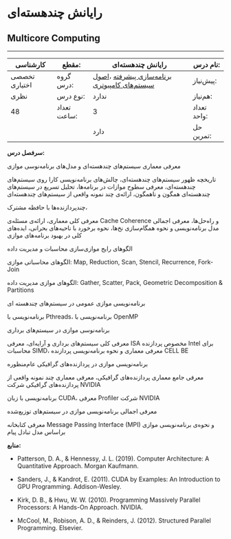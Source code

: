 # رایانش چند‌هسته‌ای
## Multicore Computing
_______________________________________________________________________________
| کارشناسی      | مقطع:       | رایانش چند‌هسته‌ای                                                                                                                                                      | نام درس:    |
| ------------- | ----------- | ----------------------------------------------------------------------------------------------------------------------------------------------------------------------- | ----------- |
| تخصصی اختیاری | گروه درس:   | [برنامه‌سازی پیشرفته](../docs/curriculum/mandatory/Advanced-Programming.md) ،[اصول سیستم‌های کامپیوتری](../docs/curriculum/mandatory/Principles-of-Computer-Systems.md) | پیش‌نیاز:   |
| نظری          | نوع درس:    | ندارد                                                                                                                                                                   | هم‌نیاز:    |
| 48            | تعداد ساعت: | 3                                                                                                                                                                       | تعداد واحد: |
|               |             |  دارد                                                                                                                                                                   | حل تمرین:   |

**سرفصل درس:**

معرفی معماری سیستم‌های چندهسته‌ای و مدل‌های برنامه‌نوسی موازی

تاریخچه ظهور سیستم‌های چند‌هسته‌ای،  چالش‌های برنامه‌نویسی کارا روی سیستم‌های چند‌هسته‌ای، معرفی سطوح موازات در برنامه‌ها، تحلیل تسریع در سیستم‌های چند‌هسته‌ای همگون و ناهمگون، ارائه‌ی‌ چند نمونه واقعی از سیستم‌های چند‌هسته‌ای

چند‌پردازنده‌ها با حافظه مشترک، 

معرفی کلی معماری،  ارائه‌ی مسئله‌ی Cache Coherence و راه‌حل‌ها، معرفی اجمالی مدل برنامه‌نویسی و نحوه همگام‌سازی نخ‌ها،‌ نحوه برخورد با ناحیه‌های بحرانی، ایده‌های کلی در بهبود برنامه‌های موازی

الگو‌های رایج موازی‌سازی محاسبات و مدیریت داده

الگوهای محاسباتی موازی: Map, Reduction, Scan, Stencil, Recurrence, Fork-Join

الگوهای موازی مدیریت داده: Gather, Scatter, Pack, Geometric Decomposition & Partitions

برنامه‌نویسی موازی عمومی در سیستم‌های چند‌هسته ای

برنامه‌نویسی با Pthreads،‌ برنامه‌نویسی با OpenMP

برنامه‌نوسی موازی در سیستم‌های برداری

معرفی کلی سیستم‌های برداری و آرایه‌ای،‌ معرفی ISA مخصوص پردازنده Intel برای محاسبات SIMD،‌ معرفی معماری و نحوه برنامه‌نویسی پردازنده CELL BE

برنامه‌نویسی موازی در پردازنده‌های گرافیکی عام‌منظوره

معرفی جامع معماری پردازنده‌های گرافیکی، معرفی معماری چند نمونه واقعی از پردازنده‌های گرافیکی شرکت NVIDIA

برنامه‌نویسی با زبان CUDA، معرفی Profiler شرکت NVIDIA

معرفی اجمالی برنامه‌نویسی موازی در سیستم‌های توزیع‌شده

معرفی کتابخانه Message Passing Interface (MPI) و نحوه‌ی برنامه‌نویسی موازی براساس مدل تبادل پیام

**منابع:**


- Patterson, D. A., & Hennessy, J. L. (2019). Computer Architecture: A Quantitative Approach. Morgan Kaufmann.

- Sanders, J., & Kandrot, E. (2011). CUDA by Examples: An Introduction to GPU Programming. Addison-Wesley.

- Kirk, D. B., & Hwu, W. W. (2010). Programming Massively Parallel Processors: A Hands-On Approach. NVIDIA.

- McCool, M., Robison, A. D., & Reinders, J. (2012). Structured Parallel Programming. Elsevier.

